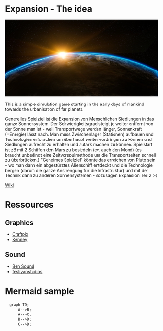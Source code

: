 # Expansion - The idea

![Earth Banner](assets/banner.jpg)

This is a simple simulation game starting in the early days of mankind towards the urbanisation of far planets.

Generelles Spielziel ist die Expansion von Menschlichen Siedlungen in das ganze Sonnensystem. Der Schwierigkeitsgrad steigt je weiter entfernt von der Sonne man ist - weil Transportwege werden länger, Sonnenkraft (=Energie) lässt nach. Man muss Zwischenlager (Stationen) aufbauen und Technologien erforschen um überhaupt weiter vordringen zu können und Siedlungen aufrecht zu erhalten und autark machen zu können. Spielstart ist zB mit 2 Schiffen den Mars zu besiedeln (ev. auch den Mond) (es braucht unbedingt eine Zeitvorspulmethode um die Transportzeiten schnell zu überbrücken.)
"Geheimes Spielziel" könnte das erreichen von Pluto sein - wo man dann ein abgestürztes Alienschiff entdeckt und die Technologie bergen (darum die ganze Anstrengung für die Infrastruktur) und mit der Technik dann zu anderen Sonnensystemen - sozusagen Expansion Teil 2 :-)

[Wiki](https://github.com/jfuerlinger/expansion/wiki)

# Ressources 

## Graphics

- [Craftpix](https://craftpix.net/freebies/)
- [Kenney](https://www.kenney.nl/)

## Sound

- [Ben Sound](https://www.bensound.com/)
- [fesliyanstudios](https://www.fesliyanstudios.com/)

# Mermaid sample

```mermaid
  graph TD;
      A-->B;
      A-->C;
      B-->D;
      C-->D;
```

